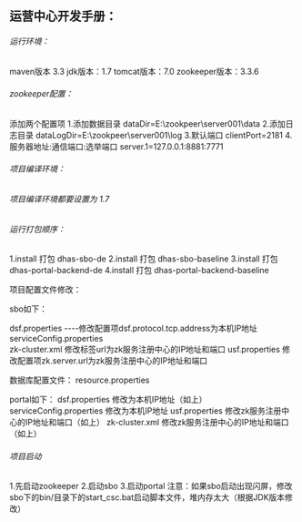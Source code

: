 ## 运营中心开发手册：
###### 运行环境：

maven版本 3.3
jdk版本：1.7
tomcat版本：7.0
zookeeper版本：3.3.6
###### zookeeper配置：
添加两个配置项
1.添加数据目录
dataDir=E:\\zookpeer\\server001\\data
2.添加日志目录
dataLogDir=E:\\zookpeer\\server001\\log
3.默认端口
clientPort=2181
4.服务器地址:通信端口:选举端口
server.1=127.0.0.1:8881:7771

###### 项目编译环境：


###### 项目编译环境都要设置为   1.7



###### 运行打包顺序：
1.install 打包 dhas-sbo-de
2.install 打包 dhas-sbo-baseline
3.install 打包 dhas-portal-backend-de
4.install 打包 dhas-portal-backend-baseline


项目配置文件修改：

sbo如下：

dsf.properties    ----修改配置项dsf.protocol.tcp.address为本机IP地址
serviceConfig.properties  
zk-cluster.xml 修改标签url为zk服务注册中心的IP地址和端口
usf.properties 修改配置项zk.server.url为zk服务注册中心的IP地址和端口

数据库配置文件：
resource.properties

portal如下：
dsf.properties 修改为本机IP地址（如上）
serviceConfig.properties 修改为本机IP地址
usf.properties 修改zk服务注册中心的IP地址和端口（如上）
zk-cluster.xml 修改zk服务注册中心的IP地址和端口（如上）

###### 项目启动
1.先启动zookeeper
2.启动sbo
3.启动portal
注意：如果sbo启动出现闪屏，修改sbo下的bin/目录下的start_csc.bat启动脚本文件，堆内存太大（根据JDK版本修改）

